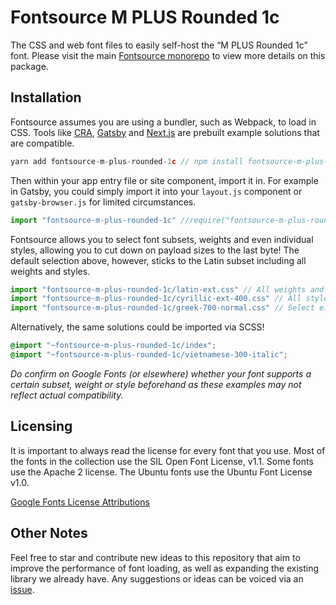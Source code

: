 # Fontsource M PLUS Rounded 1c

The CSS and web font files to easily self-host the “M PLUS Rounded 1c” font. Please visit the main [Fontsource monorepo](https://github.com/DecliningLotus/fontsource) to view more details on this package.

## Installation

Fontsource assumes you are using a bundler, such as Webpack, to load in CSS. Tools like [CRA](https://create-react-app.dev/), [Gatsby](https://www.gatsbyjs.org/) and [Next.js](https://nextjs.org/) are prebuilt example solutions that are compatible.

```javascript
yarn add fontsource-m-plus-rounded-1c // npm install fontsource-m-plus-rounded-1c
```

Then within your app entry file or site component, import it in. For example in Gatsby, you could simply import it into your `layout.js` component or `gatsby-browser.js` for limited circumstances.

```javascript
import "fontsource-m-plus-rounded-1c" //require("fontsource-m-plus-rounded-1c")
```

Fontsource allows you to select font subsets, weights and even individual styles, allowing you to cut down on payload sizes to the last byte! The default selection above, however, sticks to the Latin subset including all weights and styles.

```javascript
import "fontsource-m-plus-rounded-1c/latin-ext.css" // All weights and styles included.
import "fontsource-m-plus-rounded-1c/cyrillic-ext-400.css" // All styles included.
import "fontsource-m-plus-rounded-1c/greek-700-normal.css" // Select either normal or italic.
```

Alternatively, the same solutions could be imported via SCSS!

```scss
@import "~fontsource-m-plus-rounded-1c/index";
@import "~fontsource-m-plus-rounded-1c/vietnamese-300-italic";
```

_Do confirm on Google Fonts (or elsewhere) whether your font supports a certain subset, weight or style beforehand as these examples may not reflect actual compatibility._

## Licensing 

It is important to always read the license for every font that you use.
Most of the fonts in the collection use the SIL Open Font License, v1.1. Some fonts use the Apache 2 license. The Ubuntu fonts use the Ubuntu Font License v1.0.

[Google Fonts License Attributions](https://fonts.google.com/attribution)

## Other Notes

Feel free to star and contribute new ideas to this repository that aim to improve the performance of font loading, as well as expanding the existing library we already have. Any suggestions or ideas can be voiced via an [issue](https://github.com/DecliningLotus/fontsource/issues).

